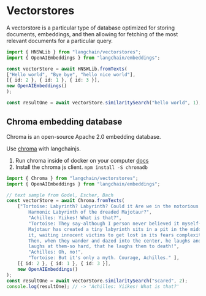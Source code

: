 # Vectorstores

A vectorstore is a particular type of database optimized for storing documents, embeddings, and then allowing for fetching of the most relevant documents for a particular query.

```typescript
import { HNSWLib } from "langchain/vectorstores";
import { OpenAIEmbeddings } from "langchain/embeddings";

const vectorStore = await HNSWLib.fromTexts(
["Hello world", "Bye bye", "hello nice world"],
[{ id: 2 }, { id: 1 }, { id: 3 }],
new OpenAIEmbeddings()
);

const resultOne = await vectorStore.similaritySearch("hello world", 1);
```


## Chroma embedding database
Chroma is an open-source Apache 2.0 embedding database. 

Use [chroma](https://github.com/chroma-core/chroma) with langchainjs. 

1. Run chroma inside of docker on your computer [docs](https://docs.trychroma.com/api-reference)
2. Install the chroma js client. `npm install -S chromadb`

```typescript
import { Chroma } from "langchain/vectorstores";
import { OpenAIEmbeddings } from "langchain/embeddings";

// text sample from Godel, Escher, Bach
const vectorStore = await Chroma.fromTexts(
    ["Tortoise: Labyrinth? Labyrinth? Could it Are we in the notorious Little\
        Harmonic Labyrinth of the dreaded Majotaur?",
        "Achilles: Yiikes! What is that?",
        "Tortoise: They say-although I person never believed it myself-that an I\
        Majotaur has created a tiny labyrinth sits in a pit in the middle of\
        it, waiting innocent victims to get lost in its fears complexity.\
        Then, when they wander and dazed into the center, he laughs and\
        laughs at them-so hard, that he laughs them to death!",
        "Achilles: Oh, no!",
        "Tortoise: But it's only a myth. Courage, Achilles." ],
    [{ id: 2 }, { id: 1 }, { id: 3 }],
    new OpenAIEmbeddings()
);
const resultOne = await vectorStore.similaritySearch("scared", 2);
console.log(resultOne); // -> 'Achilles: Yiikes! What is that?'
```
